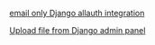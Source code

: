 [email only Django allauth integration](https://learndjango.com/tutorials/django-log-in-email-not-username)

[Upload file from Django admin panel](https://stackoverflow.com/questions/39329196/how-to-upload-image-file-from-django-admin-panel)

